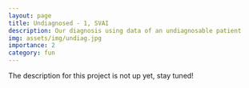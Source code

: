 ```yaml
---
layout: page
title: Undiagnosed - 1, SVAI
description: Our diagnosis using data of an undiagnosable patient
img: assets/img/undiag.jpg
importance: 2
category: fun
---
```


The description for this project is not up yet, stay tuned!
